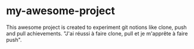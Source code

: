 # my-awesome-project
This awesome project is created to experiment git notions like clone, push and pull
achievements.
"J'ai réussi à faire clone, pull et je m'apprête à faire push".